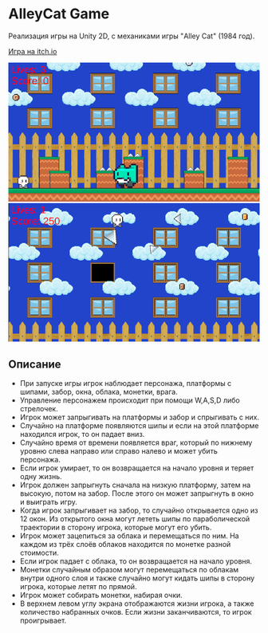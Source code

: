 # AlleyCat Game

Реализация игры на Unity 2D, с механиками игры "Alley Cat" (1984 год).

[Игра на itch.io](https://gregtag.itch.io/alleygame)

![Screenshot1](Screenshots/Screenshot1.png)
![Screenshot2](Screenshots/Screenshot2.png)

## Описание
* При запуске игры игрок наблюдает персонажа, платформы с шипами, забор, окна, облака, монетки, врага. 
* Управление персонажем происходит при помощи W,A,S,D либо стрелочек.
* Игрок может запрыгивать на платформы и забор и спрыгивать с них. 
* Случайно на платформе появляются шипы и если на этой платформе находился игрок, то он падает вниз.
* Случайно время от времени появляется враг, который по нижнему уровню слева направо или справо налево и может убить персонажа.
* Если игрок умирает, то он возвращается на начало уровня и теряет одну жизнь.
* Игрок должен запрыгнуть сначала на низкую платформу, затем на высокую, потом на забор. После этого он может запрыгнуть в окно и выиграть игру.
* Когда игрок запрыгивает на забор, то случайно открывается одно из 12 окон. Из открытого окна могут лететь шипы по параболической траектории в сторону игрока, которые могут его убить.
* Игрок может зацепиться за облака и перемещаться по ним. На каждом из трёх слоёв облаков находится по монетке разной стоимости.
* Если игрок падает с облака, то он возвращается на начало уровня.
* Монетки случайным образом могут перемещаться по облакам внутри одного слоя и также случайно могут кидать шипы в сторону игрока, которые летят по прямой.
* Игрок может собирать монетки, набирая очки.
* В верхнем левом углу экрана отображаются жизни игрока, а также количество набранных очков. Если жизни заканчиваются, то игрок проигрывает.
